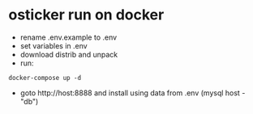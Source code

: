 # osticker run on docker

- rename .env.example to .env
- set variables in .env
- download distrib and unpack
- run:
```
docker-compose up -d
```
- goto http://host:8888 and install using data from .env (mysql host - "db")
